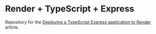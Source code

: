 # Render + TypeScript + Express

Repository for the [Deploying a TypeScript Express application to Render](https://technotrampoline.com/articles/deploying-a-typescript-express-application-to-render/) article.
